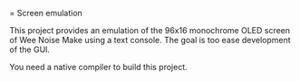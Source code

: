 = Screen emulation

This project provides an emulation of the 96x16 monochrome OLED screen of Wee
Noise Make using a text console. The goal is too ease development of the GUI.

You need a native compiler to build this project.
